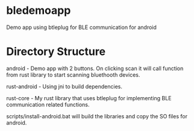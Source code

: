 # bledemoapp
Demo app using btleplug for BLE communication for android

# Directory Structure
android - 
Demo app with 2 buttons. On clicking scan it will call function from rust library to start scanning bluethooth devices.

rust-android -
Using jni to build dependencies.

rust-core -
My rust library that uses btleplug for implementing BLE communication related functions.

scripts/install-android.bat will build the libraries and copy the SO files for android.
